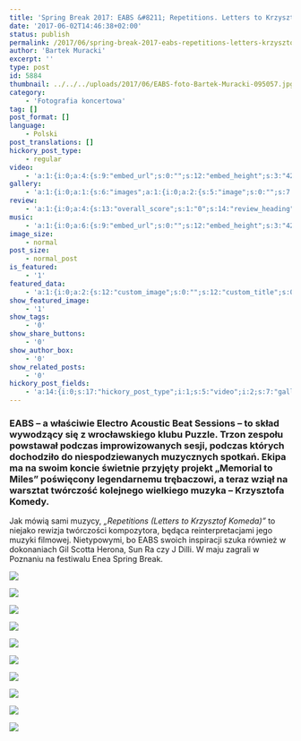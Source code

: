 ```yaml
---
title: 'Spring Break 2017: EABS &#8211; Repetitions. Letters to Krzysztof Komeda.'
date: '2017-06-02T14:46:38+02:00'
status: publish
permalink: /2017/06/spring-break-2017-eabs-repetitions-letters-krzysztof-komeda
author: 'Bartek Muracki'
excerpt: ''
type: post
id: 5884
thumbnail: ../../../uploads/2017/06/EABS-foto-Bartek-Muracki-095057.jpg
category:
    - 'Fotografia koncertowa'
tag: []
post_format: []
language:
    - Polski
post_translations: []
hickory_post_type:
    - regular
video:
    - 'a:1:{i:0;a:4:{s:9:"embed_url";s:0:"";s:12:"embed_height";s:3:"420";s:15:"self_hosted_url";s:0:"";s:18:"self_hosted_height";s:3:"420";}}'
gallery:
    - 'a:1:{i:0;a:1:{s:6:"images";a:1:{i:0;a:2:{s:5:"image";s:0:"";s:7:"caption";s:0:"";}}}}'
review:
    - 'a:1:{i:0;a:4:{s:13:"overall_score";s:1:"0";s:14:"review_heading";s:0:"";s:12:"summary_text";s:0:"";s:8:"criteria";a:1:{i:0;a:2:{s:4:"name";s:0:"";s:5:"score";s:1:"0";}}}}'
music:
    - 'a:1:{i:0;a:6:{s:9:"embed_url";s:0:"";s:12:"embed_height";s:3:"420";s:16:"soundcloud_embed";s:0:"";s:33:"soundcloud_include_featured_image";s:1:"0";s:13:"spotify_embed";s:0:"";s:30:"spotify_include_featured_image";s:1:"0";}}'
image_size:
    - normal
post_size:
    - normal_post
is_featured:
    - '1'
featured_data:
    - 'a:1:{i:0;a:2:{s:12:"custom_image";s:0:"";s:12:"custom_title";s:0:"";}}'
show_featured_image:
    - '1'
show_tags:
    - '0'
show_share_buttons:
    - '0'
show_author_box:
    - '0'
show_related_posts:
    - '0'
hickory_post_fields:
    - 'a:14:{i:0;s:17:"hickory_post_type";i:1;s:5:"video";i:2;s:7:"gallery";i:3;s:6:"review";i:4;s:5:"music";i:5;s:10:"image_size";i:6;s:9:"post_size";i:7;s:11:"is_featured";i:8;s:13:"featured_data";i:9;s:19:"show_featured_image";i:10;s:9:"show_tags";i:11;s:18:"show_share_buttons";i:12;s:15:"show_author_box";i:13;s:18:"show_related_posts";}'
---
```

### EABS – a właściwie Electro Acoustic Beat Sessions – to skład wywodzący się z wrocławskiego klubu Puzzle. Trzon zespołu powstawał podczas improwizowanych sesji, podczas których dochodziło do niespodziewanych muzycznych spotkań. Ekipa ma na swoim koncie świetnie przyjęty projekt „Memorial to Miles” poświęcony legendarnemu trębaczowi, a teraz wziął na warsztat twórczość kolejnego wielkiego muzyka – Krzysztofa Komedy.

Jak mówią sami muzycy, *„Repetitions (Letters to Krzysztof Komeda)”* to niejako rewizja twórczości kompozytora, będąca reinterpretacjami jego muzyki filmowej. Nietypowymi, bo EABS swoich inspiracji szuka również w dokonaniach Gil Scotta Herona, Sun Ra czy J Dilli. W maju zagrali w Poznaniu na festiwalu Enea Spring Break.

![](http://music.bartekmuracki.com/wp-content/uploads/2017/06/EABS-foto-Bartek-Muracki-015079.jpg)

![](http://music.bartekmuracki.com/wp-content/uploads/2017/06/EABS-foto-Bartek-Muracki-024992.jpg)

![](http://music.bartekmuracki.com/wp-content/uploads/2017/06/EABS-foto-Bartek-Muracki-035004.jpg)

![](http://music.bartekmuracki.com/wp-content/uploads/2017/06/EABS-foto-Bartek-Muracki-045040.jpg)

![](http://music.bartekmuracki.com/wp-content/uploads/2017/06/EABS-foto-Bartek-Muracki-055007.jpg)

![](http://music.bartekmuracki.com/wp-content/uploads/2017/06/EABS-foto-Bartek-Muracki-064997.jpg)

![](http://music.bartekmuracki.com/wp-content/uploads/2017/06/EABS-foto-Bartek-Muracki-075024.jpg)

![](http://music.bartekmuracki.com/wp-content/uploads/2017/06/EABS-foto-Bartek-Muracki-085068.jpg)

![](http://music.bartekmuracki.com/wp-content/uploads/2017/06/EABS-foto-Bartek-Muracki-095057.jpg)

![](http://music.bartekmuracki.com/wp-content/uploads/2017/06/EABS-foto-Bartek-Muracki-105095.jpg)